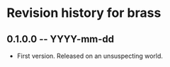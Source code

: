 # Revision history for brass

## 0.1.0.0 -- YYYY-mm-dd

* First version. Released on an unsuspecting world.
